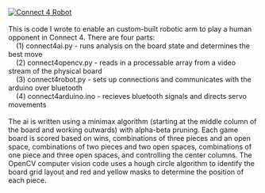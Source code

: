 [![Connect 4 Robot](http://img.youtube.com/vi/lbCc1O47Izo/0.jpg)](http://www.youtube.com/watch?v=lbCc1O47Izo "Connect 4 Robot")
\
\
This is code I wrote to enable an custom-built robotic arm to play a human opponent in Connect 4. There are four parts:\
&nbsp;&nbsp;&nbsp;&nbsp;(1) connect4ai.py - runs analysis on the board state and determines the best move\
&nbsp;&nbsp;&nbsp;&nbsp;(2) connect4opencv.py - reads in a processable array from a video stream of the physical board\
&nbsp;&nbsp;&nbsp;&nbsp;(3) connect4robot.py - sets up connections and communicates with the arduino over bluetooth\
&nbsp;&nbsp;&nbsp;&nbsp;(4) connect4arduino.ino - recieves bluetooth signals and directs servo movements\
\
The ai is written using a minimax algorithm (starting at the middle column of the board and working outwards) with alpha-beta pruning. Each game board is scored based on wins, combinations of three pieces and an open space, combinations of two pieces and two open spaces, combinations of one piece and three open spaces, and controlling the center columns. The OpenCV computer vision code uses a hough circle algorithm to identify the board grid layout and red and yellow masks to determine the position of each piece.
